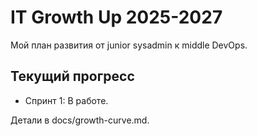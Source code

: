 # IT Growth Up 2025-2027

Мой план развития от junior sysadmin к middle DevOps.

## Текущий прогресс
- Спринт 1: В работе.

Детали в docs/growth-curve.md.
